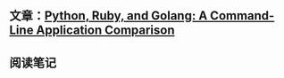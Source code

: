 ## 文章：[Python, Ruby, and Golang: A Command-Line Application Comparison](https://realpython.com/python-ruby-and-golang-a-command-line-application-comparison/)

## 阅读笔记
